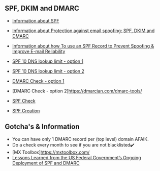 ## SPF, DKIM and DMARC
* [Information about SPF](http://www.openspf.org/)
* [Information about Protection against email spoofing: SPF, DKIM and DMARC](https://techblog.exonet.nl/2017-02-03-spf-dkim-dmarc)
* [Information about how To use an SPF Record to Prevent Spoofing & Improve E-mail Reliability](https://www.digitalocean.com/community/tutorials/how-to-use-an-spf-record-to-prevent-spoofing-improve-e-mail-reliability)

* [SPF 10 DNS lookup limit - option 1](https://serverfault.com/questions/584708/is-the-10-dns-lookup-limit-in-the-spf-spec-typically-enforced)
* [SPF 10 DNS lookup limit - option 2](https://www.reddit.com/r/sysadmin/comments/8ghwjo/spf_10_dns_lookup_limit/)
* [DMARC Check - option 1](https://www.fraudmarc.com/dmarc-check/)
* [DMARC Check - option 2]https://dmarcian.com/dmarc-tools/
* [SPF Check](https://www.fraudmarc.com/spf-record-check/)
* [SPF Creation](https://www.spfwizard.net/)

## Gotcha's & Information
* You can have only 1 DMARC record per (top level) domain AFAIK.
* Do a check every month to see if you are not blacklisted:heavy_check_mark:
* [MX Toolbox]https://mxtoolbox.com/ 
* [Lessons Learned from the US Federal Government’s Ongoing Deployment of SPF and DMARC](https://seanthegeek.net/310/spf-dmarc-federal-government-checkdmarc/)


